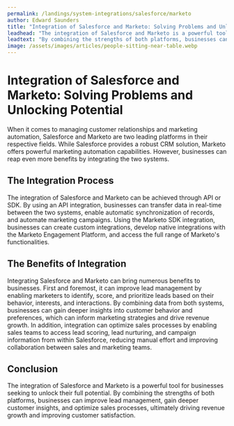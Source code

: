 ```yaml
---
permalink: /landings/system-integrations/salesforce/marketo
author: Edward Saunders
title: "Integration of Salesforce and Marketo: Solving Problems and Unlocking Potential"
leadhead: "The integration of Salesforce and Marketo is a powerful tool for businesses seeking to unlock their full potential"
leadtext: "By combining the strengths of both platforms, businesses can improve lead management, gain deeper customer insights, and optimize sales processes, ultimately driving revenue growth and improving customer satisfaction."
image: /assets/images/articles/people-sitting-near-table.webp
---
```

<div class="arttext">	<h1>Integration of Salesforce and Marketo: Solving Problems and Unlocking Potential</h1>
	<p>When it comes to managing customer relationships and marketing automation, Salesforce and Marketo are two leading platforms in their respective fields. While Salesforce provides a robust CRM solution, Marketo offers powerful marketing automation capabilities. However, businesses can reap even more benefits by integrating the two systems.</p>
	<h2>The Integration Process</h2>
	<p>The integration of Salesforce and Marketo can be achieved through API or SDK. By using an API integration, businesses can transfer data in real-time between the two systems, enable automatic synchronization of records, and automate marketing campaigns. Using the Marketo SDK integration, businesses can create custom integrations, develop native integrations with the Marketo Engagement Platform, and access the full range of Marketo's functionalities.</p>
	<h2>The Benefits of Integration</h2>
	<p>Integrating Salesforce and Marketo can bring numerous benefits to businesses. First and foremost, it can improve lead management by enabling marketers to identify, score, and prioritize leads based on their behavior, interests, and interactions. By combining data from both systems, businesses can gain deeper insights into customer behavior and preferences, which can inform marketing strategies and drive revenue growth. In addition, integration can optimize sales processes by enabling sales teams to access lead scoring, lead nurturing, and campaign information from within Salesforce, reducing manual effort and improving collaboration between sales and marketing teams.</p>
	<h2>Conclusion</h2>
	<p>The integration of Salesforce and Marketo is a powerful tool for businesses seeking to unlock their full potential. By combining the strengths of both platforms, businesses can improve lead management, gain deeper customer insights, and optimize sales processes, ultimately driving revenue growth and improving customer satisfaction.</p>
</div>
